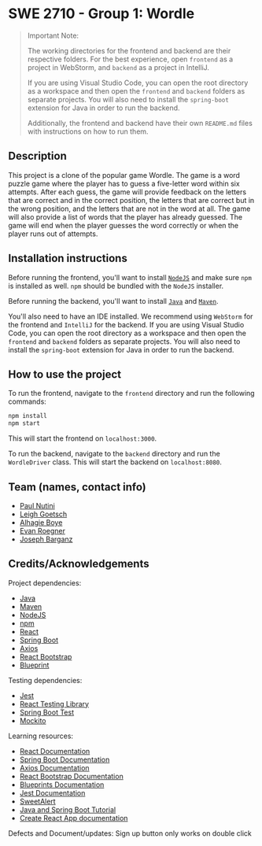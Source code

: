 # SWE 2710 - Group 1: Wordle

> Important Note:
> 
> The working directories for the frontend and backend are their respective folders. For the best experience, open `frontend` as a project in WebStorm, and `backend` as a project in IntelliJ.
> 
> If you are using Visual Studio Code, you can open the root directory as a workspace and then open the `frontend` and `backend` folders as separate projects. You will also need to install the `spring-boot` extension for Java in order to run the backend.
> 
> Additionally, the frontend and backend have their own `README.md` files with instructions on how to run them.

## Description
This project is a clone of the popular game Wordle. The game is a word puzzle game where the player has to guess a five-letter word within six attempts. After each guess, the game will provide feedback on the letters that are correct and in the correct position, the letters that are correct but in the wrong position, and the letters that are not in the word at all. The game will also provide a list of words that the player has already guessed. The game will end when the player guesses the word correctly or when the player runs out of attempts.

## Installation instructions
Before running the frontend, you'll want to install [`NodeJS`](https://nodejs.org/en/download) and make sure `npm` is installed as well. `npm` should be bundled with the `NodeJS` installer.

Before running the backend, you'll want to install [`Java`](https://www.oracle.com/java/technologies/javase-jdk11-downloads.html) and [`Maven`](https://maven.apache.org/download.cgi). 

You'll also need to have an IDE installed. We recommend using `WebStorm` for the frontend and `IntelliJ` for the backend. If you are using Visual Studio Code, you can open the root directory as a workspace and then open the `frontend` and `backend` folders as separate projects. You will also need to install the `spring-boot` extension for Java in order to run the backend.

## How to use the project
To run the frontend, navigate to the `frontend` directory and run the following commands:
```bash 
npm install
npm start
```
This will start the frontend on `localhost:3000`.

To run the backend, navigate to the `backend` directory and run the `WordleDriver` class. This will start the backend on `localhost:8080`.

## Team (names, contact info)
- [Paul Nutini](mailto:nutinip@msoe.edu)
- [Leigh Goetsch](mailto:goetschm@msoe.edu)
- [Alhagie Boye](mailto:boyea@msoe.edu)
- [Evan Roegner](mailto:roegnere@msoe.edu)
- [Joseph Barganz](mailto:barganzj@msoe.edu)

## Credits/Acknowledgements

Project dependencies:
- [Java](https://www.oracle.com/java/technologies/javase-jdk11-downloads.html)
- [Maven](https://maven.apache.org/download.cgi)
- [NodeJS](https://nodejs.org/en/download)
- [npm](https://www.npmjs.com/)
- [React](https://reactjs.org/)
- [Spring Boot](https://spring.io/projects/spring-boot)
- [Axios](https://axios-http.com/)
- [React Bootstrap](https://react-bootstrap.github.io/)
- [Blueprint](https://blueprintjs.com/docs/)

Testing dependencies:
- [Jest](https://jestjs.io/)
- [React Testing Library](https://testing-library.com/docs/react-testing-library/intro/)
- [Spring Boot Test](https://spring.io/guides/gs/testing-web/)
- [Mockito](https://site.mockito.org/)

Learning resources:
- [React Documentation](https://reactjs.org/docs/getting-started.html)
- [Spring Boot Documentation](https://spring.io/guides/gs/spring-boot/)
- [Axios Documentation](https://axios-http.com/docs/intro)
- [React Bootstrap Documentation](https://react-bootstrap.github.io/getting-started/introduction/)
- [Blueprints Documentation](https://blueprints.io/docs/)
- [Jest Documentation](https://jestjs.io/docs/getting-started)
- [SweetAlert](https://sweetalert2.github.io/)
- [Java and Spring Boot Tutorial](https://milanwittpohl.com/projects/tutorials/Full-Stack-Web-App/the-backend-with-java-and-spring)
- [Create React App documentation](https://facebook.github.io/create-react-app/docs/getting-started)

Defects and Document/updates:
Sign up button only works on double click